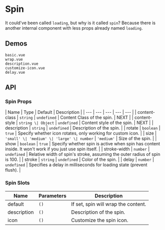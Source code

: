 # Spin

It could've been called `loading`, but why is it called `spin`? Because there is another internal component with less props already named `loading`.

## Demos

```demo
basic.vue
wrap.vue
description.vue
customize-icon.vue
delay.vue
```

## API

### Spin Props

| Name | Type | Default | Description |
| --- | --- | --- | --- | --- |
| content-class | `string` | `undefined` | Content Class of the spin. | NEXT |
| content-style | `string \| Object` | `undefined` | Content style of the spin. | NEXT |
| description | `string` | `undefined` | Description of the spin. |
| rotate | `boolean` | `true` | Specify whether icon rotates, only working for custom icon. |
| size | `'small' \| 'medium' \| 'large' \| number` | `'medium'` | Size of the spin. |
| show | `boolean` | `true` | Specify whether spin is active when spin has content inside. It won't work if you just use spin itself. |
| stroke-width | `number` | `undefined` | Relative width of spin's stroke, assuming the outer radius of spin is 100. |
| stroke | `string` | `undefined` | Color of the spin. |
| delay | `number` | `undefined` | Specifies a delay in milliseconds for loading state (prevent flush). |

### Spin Slots

| Name        | Parameters | Description                         |
| ----------- | ---------- | ----------------------------------- |
| default     | `()`       | If set, spin will wrap the content. |
| description | `()`       | Description of the spin.            |
| icon        | `()`       | Customize the spin icon.            |
